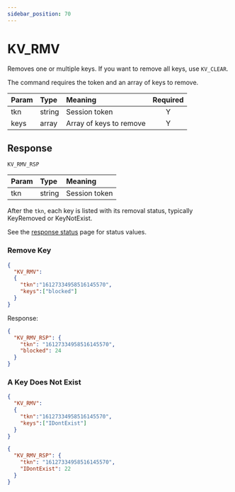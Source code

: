 ```yaml
---
sidebar_position: 70
---
```


# KV_RMV
Removes one or multiple keys. If you want to remove all keys, use `KV_CLEAR`.

The command requires the token and an array of keys to remove. 


|Param|Type|Meaning|Required|
|:---|:---|:---|:---:|
|tkn|string|Session token|Y|
|keys|array|Array of keys to remove|Y|


## Response

`KV_RMV_RSP`


|Param|Type|Meaning|
|:---|:---|:---|
|tkn|string|Session token|

After the `tkn`, each key is listed with its removal status, typically KeyRemoved or KeyNotExist.

See the [response status](./../Statuses) page for status values.


### Remove Key

```json
{
  "KV_RMV":
  {
    "tkn":"16127334958516145570",
    "keys":["blocked"]
  }
}
```

Response:

```json title="Remove success"
{
  "KV_RMV_RSP": {
    "tkn": "16127334958516145570",
    "blocked": 24
  }
}
```

### A Key Does Not Exist

```json
{
  "KV_RMV":
  {
    "tkn":"16127334958516145570",
    "keys":["IDontExist"]
  }
}
```

```json title="Key Does Not Exist"
{
  "KV_RMV_RSP": {
    "tkn": "16127334958516145570",
    "IDontExist": 22
  }
}
```